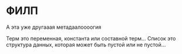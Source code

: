 # ФИЛП

А эта уже другааая метадаалоооогия

Терм это переменная, константа или составной терм...
Список это структура данных, которая может быть пустой или не пустой...

